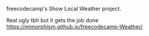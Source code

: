 freecodecamp's Show Local Weather project.   



Real ugly tbh but it gets the job done
https://mimorphism.github.io/freecodecamp-Weather/
